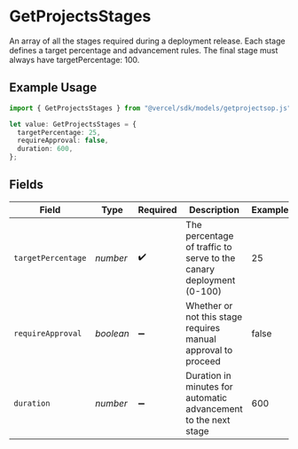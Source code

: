 # GetProjectsStages

An array of all the stages required during a deployment release. Each stage defines a target percentage and advancement rules. The final stage must always have targetPercentage: 100.

## Example Usage

```typescript
import { GetProjectsStages } from "@vercel/sdk/models/getprojectsop.js";

let value: GetProjectsStages = {
  targetPercentage: 25,
  requireApproval: false,
  duration: 600,
};
```

## Fields

| Field                                                               | Type                                                                | Required                                                            | Description                                                         | Example                                                             |
| ------------------------------------------------------------------- | ------------------------------------------------------------------- | ------------------------------------------------------------------- | ------------------------------------------------------------------- | ------------------------------------------------------------------- |
| `targetPercentage`                                                  | *number*                                                            | :heavy_check_mark:                                                  | The percentage of traffic to serve to the canary deployment (0-100) | 25                                                                  |
| `requireApproval`                                                   | *boolean*                                                           | :heavy_minus_sign:                                                  | Whether or not this stage requires manual approval to proceed       | false                                                               |
| `duration`                                                          | *number*                                                            | :heavy_minus_sign:                                                  | Duration in minutes for automatic advancement to the next stage     | 600                                                                 |